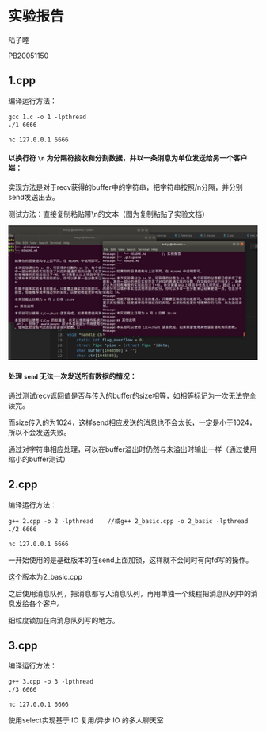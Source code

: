# 实验报告

陆子睦

PB20051150

## 1.cpp

编译运行方法：

```
gcc 1.c -o 1 -lpthread
./1 6666
```

```
nc 127.0.0.1 6666
```

#### 以换行符 `\n` 为分隔符接收和分割数据，并以一条消息为单位发送给另一个客户端：

实现方法是对于recv获得的buffer中的字符串，把字符串按照/n分隔，并分别send发送出去。

测试方法：直接复制粘贴带\n的文本（图为复制粘贴了实验文档）

![1653665979068](./pics/1653665979068.png)

#### 处理 `send` 无法一次发送所有数据的情况：

通过测试recv返回值是否与传入的buffer的size相等，如相等标记为一次无法完全读完。

而size传入的为1024，这样send相应发送的消息也不会太长，一定是小于1024，所以不会发送失败。

通过对字符串相应处理，可以在buffer溢出时仍然与未溢出时输出一样（通过使用缩小的buffer测试）



## 2.cpp

编译运行方法：

```
g++ 2.cpp -o 2 -lpthread 	//或g++ 2_basic.cpp -o 2_basic -lpthread
./2 6666
```

```
nc 127.0.0.1 6666
```

一开始使用的是基础版本的在send上面加锁，这样就不会同时有向fd写的操作。

这个版本为2_basic.cpp

之后使用消息队列，把消息都写入消息队列，再用单独一个线程把消息队列中的消息发给各个客户。

细粒度锁加在向消息队列写的地方。



## 3.cpp

编译运行方法：

```
g++ 3.cpp -o 3 -lpthread 
./3 6666
```

```
nc 127.0.0.1 6666
```

使用select实现基于 IO 复用/异步 IO 的多人聊天室